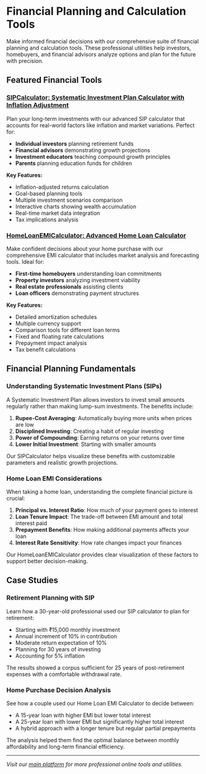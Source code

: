 # Financial Planning and Calculation Tools

Make informed financial decisions with our comprehensive suite of financial planning and calculation tools. These professional utilities help investors, homebuyers, and financial advisors analyze options and plan for the future with precision.

## Featured Financial Tools

### [SIPCalculator: Systematic Investment Plan Calculator with Inflation Adjustment](https://sipcalculator.getinfotoyou.com)

Plan your long-term investments with our advanced SIP calculator that accounts for real-world factors like inflation and market variations. Perfect for:

- **Individual investors** planning retirement funds
- **Financial advisors** demonstrating growth projections
- **Investment educators** teaching compound growth principles
- **Parents** planning education funds for children

**Key Features:**
- Inflation-adjusted returns calculation
- Goal-based planning tools
- Multiple investment scenarios comparison
- Interactive charts showing wealth accumulation
- Real-time market data integration
- Tax implications analysis

### [HomeLoanEMICalculator: Advanced Home Loan Calculator](https://home-loan-emi-calculator.getinfotoyou.com)

Make confident decisions about your home purchase with our comprehensive EMI calculator that includes market analysis and forecasting tools. Ideal for:

- **First-time homebuyers** understanding loan commitments
- **Property investors** analyzing investment viability
- **Real estate professionals** assisting clients
- **Loan officers** demonstrating payment structures

**Key Features:**
- Detailed amortization schedules
- Multiple currency support
- Comparison tools for different loan terms
- Fixed and floating rate calculations
- Prepayment impact analysis
- Tax benefit calculations

## Financial Planning Fundamentals

### Understanding Systematic Investment Plans (SIPs)

A Systematic Investment Plan allows investors to invest small amounts regularly rather than making lump-sum investments. The benefits include:

1. **Rupee-Cost Averaging**: Automatically buying more units when prices are low
2. **Disciplined Investing**: Creating a habit of regular investing
3. **Power of Compounding**: Earning returns on your returns over time
4. **Lower Initial Investment**: Starting with smaller amounts

Our SIPCalculator helps visualize these benefits with customizable parameters and realistic growth projections.

### Home Loan EMI Considerations

When taking a home loan, understanding the complete financial picture is crucial:

1. **Principal vs. Interest Ratio**: How much of your payment goes to interest
2. **Loan Tenure Impact**: The trade-off between EMI amount and total interest paid
3. **Prepayment Benefits**: How making additional payments affects your loan
4. **Interest Rate Sensitivity**: How rate changes impact your finances

Our HomeLoanEMICalculator provides clear visualization of these factors to support better decision-making.

## Case Studies

### Retirement Planning with SIP

Learn how a 30-year-old professional used our SIP calculator to plan for retirement:
- Starting with ₹15,000 monthly investment
- Annual increment of 10% in contribution
- Moderate return expectation of 10%
- Planning for 30 years of investing
- Accounting for 5% inflation

The results showed a corpus sufficient for 25 years of post-retirement expenses with a comfortable withdrawal rate.

### Home Purchase Decision Analysis

See how a couple used our Home Loan EMI Calculator to decide between:
- A 15-year loan with higher EMI but lower total interest
- A 25-year loan with lower EMI but significantly higher total interest
- A hybrid approach with a longer tenure but regular partial prepayments

The analysis helped them find the optimal balance between monthly affordability and long-term financial efficiency.


---

*Visit our [main platform](https://getinfotoyou.com) for more professional online tools and utilities.*
